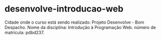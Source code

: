 # desenvolve-introducao-web

Cidade onde o curso está sendo realizado: Projeto Desenvolve - Bom Despacho. 
Nome da disciplina: Introdução à Programação Web. 
número de matrícula: pdbd237.
